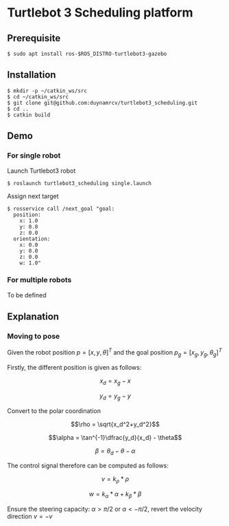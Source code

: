# Turtlebot 3 Scheduling platform

## Prerequisite
```
$ sudo apt install ros-$ROS_DISTRO-turtlebot3-gazebo
```

## Installation
```
$ mkdir -p ~/catkin_ws/src
$ cd ~/catkin_ws/src
$ git clone git@github.com:duynamrcv/turtlebot3_scheduling.git
$ cd ..
$ catkin build
```

## Demo
### For single robot
Launch Turtlebot3 robot
```
$ roslaunch turtlebot3_scheduling single.launch
```
Assign next target
```
$ rosservice call /next_goal "goal:
  position:
    x: 1.0
    y: 0.0
    z: 0.0
  orientation:
    x: 0.0
    y: 0.0
    z: 0.0
    w: 1.0" 

```

### For multiple robots
To be defined

## Explanation
### Moving to pose
Given the robot position $p=\left[x, y, \theta\right]^T$ and the goal position $p_g=\left[x_g, y_g, \theta_g\right]^T$

Firstly, the different position is given as follows:
```math
x_d=x_g-x
```
```math
y_d=y_g-y
```

Convert to the polar coordination
```math
\rho = \sqrt{x_d^2+y_d^2}
```
```math
\alpha = \tan^{-1}\dfrac{y_d}{x_d} - \theta
```
```math
\beta = \theta_d - \theta - \alpha
```

The control signal therefore can be computed as follows:
```math
v = k_\rho*\rho
```
```math
w = k_\alpha*\alpha + k_\beta*\beta
```

Ensure the steering capacity: $\alpha > \pi /2$ or $\alpha < -\pi/2$, revert the velocity direction $v = -v$